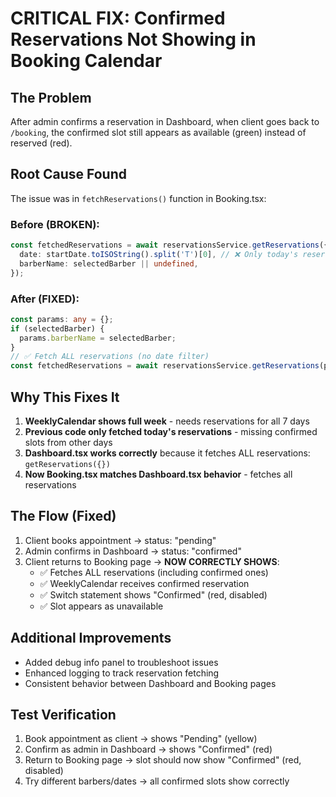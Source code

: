 # CRITICAL FIX: Confirmed Reservations Not Showing in Booking Calendar

## The Problem
After admin confirms a reservation in Dashboard, when client goes back to `/booking`, the confirmed slot still appears as available (green) instead of reserved (red).

## Root Cause Found
The issue was in `fetchReservations()` function in Booking.tsx:

### Before (BROKEN):
```typescript
const fetchedReservations = await reservationsService.getReservations({
  date: startDate.toISOString().split('T')[0], // ❌ Only today's reservations
  barberName: selectedBarber || undefined,
});
```

### After (FIXED):
```typescript
const params: any = {};
if (selectedBarber) {
  params.barberName = selectedBarber;
}
// ✅ Fetch ALL reservations (no date filter)
const fetchedReservations = await reservationsService.getReservations(params);
```

## Why This Fixes It

1. **WeeklyCalendar shows full week** - needs reservations for all 7 days
2. **Previous code only fetched today's reservations** - missing confirmed slots from other days
3. **Dashboard.tsx works correctly** because it fetches ALL reservations: `getReservations({})`
4. **Now Booking.tsx matches Dashboard.tsx behavior** - fetches all reservations

## The Flow (Fixed)
1. Client books appointment → status: "pending"
2. Admin confirms in Dashboard → status: "confirmed" 
3. Client returns to Booking page → **NOW CORRECTLY SHOWS**:
   - ✅ Fetches ALL reservations (including confirmed ones)
   - ✅ WeeklyCalendar receives confirmed reservation
   - ✅ Switch statement shows "Confirmed" (red, disabled)
   - ✅ Slot appears as unavailable

## Additional Improvements
- Added debug info panel to troubleshoot issues
- Enhanced logging to track reservation fetching
- Consistent behavior between Dashboard and Booking pages

## Test Verification
1. Book appointment as client → shows "Pending" (yellow)
2. Confirm as admin in Dashboard → shows "Confirmed" (red)
3. Return to Booking page → slot should now show "Confirmed" (red, disabled)
4. Try different barbers/dates → all confirmed slots show correctly